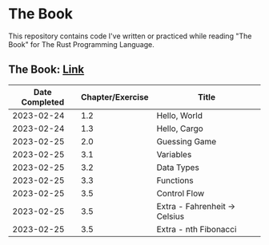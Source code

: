 # The Book
This repository contains code I've written or practiced while reading "The Book" for The Rust Programming Language.

## The Book: <a href="https://doc.rust-lang.org/book/" target="_blank">Link</a>


| Date Completed | Chapter/Exercise | Title |
|----------------|------------------|-------|
| 2023-02-24 | 1.2 | Hello, World |
| 2023-02-24 | 1.3 | Hello, Cargo |
| 2023-02-25 | 2.0 | Guessing Game |
| 2023-02-25 | 3.1 | Variables |
| 2023-02-25 | 3.2 | Data Types |
| 2023-02-25 | 3.3 | Functions |
| 2023-02-25 | 3.5 | Control Flow |
| 2023-02-25 | 3.5 | Extra - Fahrenheit -> Celsius |
| 2023-02-25 | 3.5 | Extra - nth Fibonacci |
